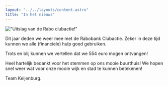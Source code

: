 ```yaml
---
layout: "../../layouts/content.astro"
title: "In het nieuws"
---
```


!["Uitslag van de Rabo clubactie!"](/images/content/rabo-clubactie-2020.jpg "Rabobank Clubactie")

Dit jaar deden we weer mee met de Rabobank Clubactie.
Zeker in deze tijd kunnen we alle (financiele) hulp goed gebruiken.

Trots en blij kunnen we vertellen dat we 554 euro mogen ontvangen!

Heel hartelijk bedankt voor het stemmen op ons mooie buurthuis!
We hopen snel weer wat voor onze mooie wijk en stad te kunnen betekenen!

Team Keijenburg.
